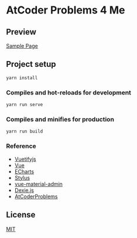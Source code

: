 
# AtCoder Problems 4 Me

## Preview

[Sample Page](https://tallestorange.github.io/AtCoderProblems_4_Me)

## Project setup
```
yarn install
```

### Compiles and hot-reloads for development
```
yarn run serve
```

### Compiles and minifies for production
```
yarn run build
```

### Reference

* [Vuetifyjs](https://vuetifyjs.com/)
* [Vue](https://vuejs.org/index.html/)
* [ECharts](http://echarts.baidu.com/option.html)
* [Stylus](http://stylus-lang.com/)
* [vue-material-admin](https://github.com/tookit/vue-material-admin)
* [Dexie.js](https://github.com/dfahlander/Dexie.js)
* [AtCoderProblems](https://github.com/kenkoooo/AtCoderProblems)

## License

[MIT](https://github.com/tallestorange/AtCoderProblems_4_Me/blob/master/LICENSE)